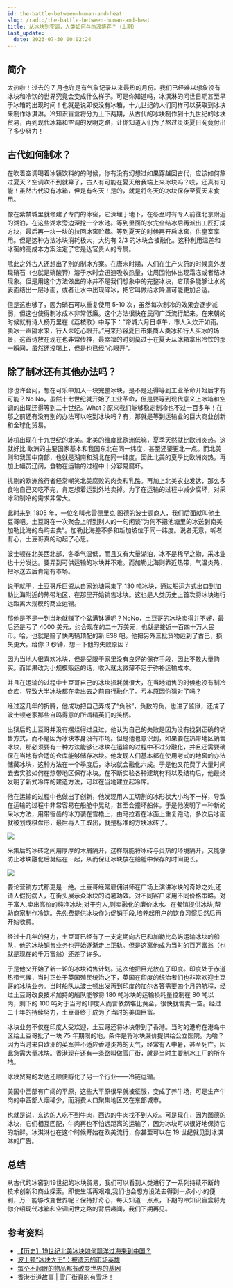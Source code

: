 ```yaml
---
id: the-battle-between-human-and-heat
slug: /radio/the-battle-between-human-and-heat
title: 从冰块到空调，人类如何与热浪博弈？（上期）
last_update:
  date: 2023-07-30 00:02:24
---
```


## 简介

太热啦！过去的 7 月也许是有气象记录以来最热的月份。我们已经难以想象没有冰块和冷饮的世界究竟会变成什么样子。可是你知道吗，冰淇淋的问世日期甚至早于冰箱的出现时间！也就是说即使没有冰箱，十九世纪的人们同样可以获取到冰块来制作冰淇淋。冷知识盲盒将分为上下两期，从古代的冰块制作到十九世纪的冰块贸易，再到现代冰箱和空调的发明之路，让你知道人们为了熬过炎炎夏日究竟付出了多少努力！

## 古代如何制冰？

在吹着空调喝着冰镇饮料的的时候，你有没有幻想过如果穿越回古代，应该如何熬过夏天？空调吹不到就算了，古人有可能在夏天给我端上来冰块吗？哎，还真有可能！虽然古代没有冰箱，但是有冬天！是的，就是将冬天的冰块保存至夏天来食用。

像在紫禁城里就修建了专门的冰窖，它深埋于地下，在冬至时有专人前往北京附近的湖泊，在这些湖水旁边深挖一个水池。等到里面的水完全结冰后再派出工匠打成方块，最后再一块一块的拉回冰窖贮藏。等到夏天的时候再开启冰窖，供皇室享用。但是这种方法冰块消耗极大，大约有 2/3 的冰块会被融化。这种利用温差和冰窖的高成本方案注定了它是达官贵人的专属。

除此之外古人还想出了别的制冰方案。在唐末时期，人们在生产火药的时候意外发现硝石（也就是硝酸钾）溶于水时会迅速吸收热量，让周围物体出现霜冻或者结冰现象。但是用这个方法做出的冰并不是我们想象中的完整冰块，它顶多能够让水的表面结出一层冰面，或者让水中出现碎冰，把它叫做给水降温可能更加合适。

但是这也够了，因为硝石可以重复使用 5-10 次，虽然每次制冷的效果会逐步减弱，但这也使得制冰成本非常低廉。这个方法很快在民间广泛流行起来。在宋朝的时候就有诗人杨万里在《荔枝歌》中写下：“帝城六月日卓午，市人入炊汗如雨。卖冰一声隔水来，行人未吃心眼开。”用来形容夏日市集商人卖冰和行人买冰的场景，这首诗放在现在也非常传神，最幸福的时刻莫过于在夏天从冰箱拿出冷饮的那一瞬间，虽然还没喝上，但是也已经“心眼开”。

## 除了制冰还有其他办法吗？

你也许会问，想在可乐中加入一块完整冰块，是不是还得等到工业革命开始后才有可能？No No，虽然十七世纪就开始了工业革命，但是要等到现代意义上冰箱和空调的出现还得等到二十世纪。What？原来我们能够稳定制冷也不过一百多年！在那之前还有没有别的办法可以吃到冰块吗？有，那就是等到运输业的巨大商业创新和全球化贸易。

转机出现在十九世纪的北美。北美的维度比欧洲低嘛，夏季天然就比欧洲炎热。这就好比 欧洲的主要国家基本和我国东北在同一纬度，甚至还要更北一点。而北美则和我国中南部，也就是湖南和湖北在同一纬度。因此北美的夏季比欧洲炎热，再加上幅员辽阔，食物在运输的过程中十分容易腐坏。

挑剔的欧洲旅行者经常嘲笑北美腐败的肉类和乳酪。再加上北美农业发达，那么多食物自己又吃不完，肯定想着运到外地卖掉。为了在运输的过程中减少腐坏，对采冰和制冷的需求非常大。

此时来到 1805 年，一位名叫弗雷德里克·图德的波士顿商人，我们后面就叫他土豆哥吧。土豆哥在一次聚会上听到别人的一句闲谈“为何不把池塘里的冰送到南美加勒比海的岛屿去卖”。加勒比海差不多和新加坡位于同一纬度。说者无意，听者有心，土豆哥真的动起了心思。

波士顿在北美西北部，冬季气温低，而且又有大量湖泊，冰不是稀罕之物，采冰业也十分发达。要弄到可供运输的冰块并不难。而加勒比海则靠近热带，气温炎热，把冰送去后肯定有市场。

说干就干，土豆哥斥巨资从自家池塘采集了 130 吨冰块，通过船运方式出口到加勒比海附近的热带地区，在那里开始销售冰块。这也是人类历史上首次将冰块进行远距离大规模的商业运输。

那他是不是一到当地就赚了个盆满钵满呢？NoNo，土豆哥的冰块卖得并不好，最后还是亏了 4000 美元，约合现在的二十万美元，也就是接近一百四十万人民币。哈，也就是赔了快两辆顶配的新 ES8 吧。他把另外三批货物运到了古巴，损失更大。给你 3 秒钟，想一下他的失败原因？

因为当地人很喜欢冰块，但是受限于家里没有良好的保存手段，因此不敢大量购买。而如果改为小规模贩运的话，收入就太微薄不足于弥补运输成本。

并且在运输的过程中土豆哥自己的冰块损耗就很大，在当地销售的时候也没有制冷仓库，导致大半冰块都在卖出去之前自行融化了。亏本原因你猜对了吗？

经过这几年的折腾，他成功把自己弄成了“负翁”，负数的负，也进了监狱，还成了波士顿老家那些自鸣得意的所谓精英们的笑柄。

出狱后的土豆哥并没有摆烂得过且过，他认为自己的失败是因为没有找到正确的销售方式，而不是因为冰块本身没有市场。但是他也意识到，如果要在热带地区销售冰块，那必须要有一种方法能够让冰块在运输的过程中不过分融化，并且还需要确保在当地有合适的仓库能够储存冰块。他发现人们基本都在使用老式的地窖的办法储藏冰块，这种方法在一个季度后，冰块就会融化六成。于是他又花费了大量时间去去实验如何在热带地区保存冰块。在不断实验各种建筑材料以及结构后，他最终发明了新式冷库的建造方法，可以在当地建立起冷库。

他在运输的过程中也做出了创新，他发现用人工切割的冰形状大小均不一样，导致在运输的过程中非常容易在船舱中晃动，甚至会撞坏船体。于是他发明了一种新的采冰方法，用带锯齿的冰刀装在雪橇上，由马拉着在冰面上重复跑动，多次后冰面就被划成棋盘形，最后再人工取出，就是标准的方块冰砖了。

![](https://one-du.offshoreview.xyz/new-docu/45f6f9868375c8b5e45f825c2ba1578a.png)

采集后的冰砖之间用厚厚的木屑隔开，这样既能将冰砖与炎热的环境隔开，又能够防止冰块融化后凝结在一起，从而保证冰块放在船舱中保存的时间更长。

![](https://one-du.offshoreview.xyz/new-docu/a38c06a70321c1be38ed3f92c7c431f7.png)

要论营销方式那更是一绝。土豆哥经常雇佣讲师在广场上演讲冰块的奇妙之处,还请人假扮病人，在街头展示众冰块的消暑功效。对不同客户采用不同价格策略。对于富人,卖出高价的纯净冰块;对于穷人,则卖融化的廉价冰水。在餐馆提供冰块,帮助商家制作冷饮。先免费提供冰块作为促销手段,培养起用户的饮食习惯后然后再开始收费。

经过十几年的努力，土豆哥已经有了一支定期向古巴和加勒比岛屿运输冰块的船队，他的冰块销售业务也开始逐渐走上正轨。但是这离他成为当时的百万富翁（也就是现在的千万富翁）还差了许多。

于是他又开始了新一轮的冰块销售计划。这次他把目光放在了印度。印度处于赤道热带气候，当时正处于英国殖民统治之下，英国在印度的统治者们也非常欢迎土豆哥的冰块业务。当时船队从波士顿出发再到印度的加尔各答需要四个月的航程，经过土豆哥改良技术加持的船队能够将 180 吨冰块的运输损耗量控制在 80 吨以内，剩下的 100 吨对于当时的印度人而言依然堪比黄金，很快就售卖一空。经过二十年的持续努力，土豆哥终于成为了当时的美国巨富。

冰块业务不仅在印度大受欢迎，土豆哥还将冰块带到了香港。当时的港府在港岛中区给土豆哥批了一块 75 年期限的地，条件是将冰块廉价提供给公立医院。为啥？因为当时来自欧洲的英军并不适应香港炎热的天气，经常有人中暑，甚至死亡。因此急需大量冰块。香港现在还有一条路叫做雪厂街，就是当时主要制冰工厂的所在地。

冰块贸易的发达还顺便孵化了另一个行业——冷链运输。

美国中西部有广阔的平原，这些大平原很早就被征服，变成了养牛场，可是生产牛肉的中西部人烟稀少，而消费人口聚集地区又在东部城市。

也就是说，东边的人吃不到牛肉，西边的牛肉找不到人吃。可是现在，因为图德的冰块，它们相互匹配，牛肉再也不怕远距离的运输了，因为冰块可以很好地保持它的新鲜。冰淇淋也在这个时候开始在欧美流行，你甚至可以在 19 世纪就见到冰淇淋的广告。

## 总结

从古代的冰窖到19世纪的冰块贸易，我们可以看到人类进行了一系列持续不断的技术创新和商业探索。即使生活再艰难,我们也会想方设法去得到一点小小的便利，万一能够改变世界呢？保持好奇心，每天知道一点点，下期的冷知识盲盒将为你介绍现代冰箱和空调问世之路的背后趣闻，我们下期再见。

## 参考资料

- [【历史】19世纪北美冰块如何飘洋过海来到中国？](http://dzrb.dzng.com/articleContent/27_775951.html)
-  [波士顿“冰块大王”：被遗忘的市场英雄](https://xueqiu.com/5177736766/115223141)
-  [每个不起眼的物品都有改变世界的基因](https://www.thepaper.cn/newsDetail_forward_9294740)
-  [香港街道故事 | 雪厂街真的有雪场！](https://www.ourchinastory.com/zh/5856)